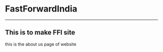 # FastForwardIndia
-----------------------------------------------------------------------------
This is to make FFI site
-----------------------------------------------------------------------------
this is the about us page of website
